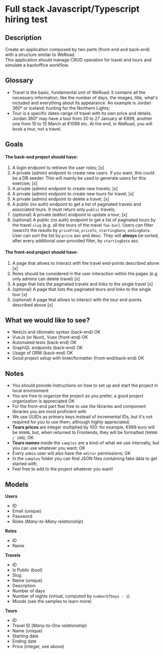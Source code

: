 # Full stack Javascript/Typescript hiring test
## Description
Create an application composed by two parts (front-end and back-end) with a structure similar to WeRoad.  
This application should manage CRUD operation for travel and tours and simulate a backoffice workflow.

## Glossary
- Travel is the basic, fundamental unit of WeRoad: it contains all the necessary information, like the number of days, the images, title, what's included and everything about its appearance. An example is Jordan 360° or Iceland: hunting for the Northern Lights;
- Tour is a specific dates-range of travel with its own price and details. Jordan 360° may have a tour from 20 to 27 January at €899, another one from 10 to 15 March at €1099 etc. At the end, in WeRoad, you will book a tour, not a travel.

## Goals

#### The back-end project should have:

1. A login endpoint to retrieve the user roles; [x]
2. A private (admin) endpoint to create new users. If you want, this could be a DB seeder. This will mainly be used to generate users for this exercise; [x]
3. A private (admin) endpoint to create new travels; [x]
4. A private (admin) endpoint to create new tours for travel; [x]
5. A private (admin) endpoint to delete a travel; [x]
6. A public (no auth) endpoint to get a list of paginated travels and associated tours. It must return only `public` travels; 
7. (optional) A private (editor) endpoint to update a tour; [x]
8. (optional) A public (no auth) endpoint to get a list of paginated tours by the travel `slug` (e.g. all the tours of the travel `foo-bar`). Users can filter (search) the results by `priceFrom`, `priceTo`, `startingDate`, `endingDate`. User can sort the list by `price` asc and desc. They will **always** be sorted, after every additional user-provided filter, by `startingDate` asc.

#### The front-end project should have:
1. A page that allows to interact with the travel end-points described above [x]
3. Roles should be considered in the user interaction within the pages (e.g only admins can delete travel) [x]
4. A page that lists the paginated travels and links to the single travel [x]
5. (optional) A page that lists the paginated tours and links to the single tour [x]
6. (optional) A page that allows to interact with the tour end-points described above [x]

## What we would like to see?
- NestJs and idiomatic syntax (back-end) OK  
- VueJs (or Nuxt), Vuex (front-end) OK
- Automated tests (back-end) OK
- GraphQL endpoints (back-end) OK
- Usage of ORM  (back-end)  OK
- Good project setup with linter/formatter (front-end/back-end) OK

## Notes
- You should provide instructions on how to set up and start the project in local environment 
- You are free to organize the project as you prefer, a good project organization is appreciated OK
- For the front-end part feel free to use the libraries and component libraries you are most proficient with
- We use UUIDs as primary keys instead of incremental IDs, but it's not required for you to use them, although highly appreciated;
- **Tours prices** are integer multiplied by 100: for example, €999 euro will be `99900`, but, when returned to Frontends, they will be formatted (`99900 / 100`); OK
- **Tours names** inside the `samples` are a kind-of what we use internally, but you can use whatever you want; OK
- Every `admin` user will also have the `editor` permissions; OK
- In the `samples` folder you can find JSON files containing fake data to get started with;
- Feel free to add to the project whatever you want!

## Models

**Users**

- ID
- Email (unique)
- Password
- Roles (*Many-to-Many relationship*)

**Roles**

- ID
- Name

**Travels**

- ID
- Is Public (bool)
- Slug
- Name (unique)
- Description
- Number of days
- Number of nights (virtual, computed by `numberOfDays - 1`)
- Moods (see the samples to learn more)

**Tours**

- ID
- Travel ID (*Many-to-One relationship*)
- Name (unique)
- Starting date
- Ending date
- Price (integer, see above)
